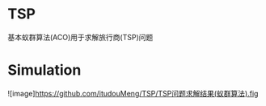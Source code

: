 # TSP
基本蚁群算法(ACO)用于求解旅行商(TSP)问题

# Simulation
![image]https://github.com/itudouMeng/TSP/TSP问题求解结果(蚁群算法).fig
